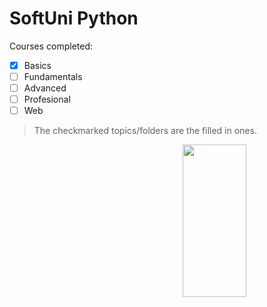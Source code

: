 # SoftUni Python

Courses completed:
- [x] Basics
- [ ] Fundamentals
- [ ] Advanced
- [ ] Profesional
- [ ] Web

> The checkmarked topics/folders are the filled in ones.

<img align = "right" width = "45%" height = "25%" src="https://softuni.bg/Certificates/Details/146487/ca90ed9f">
